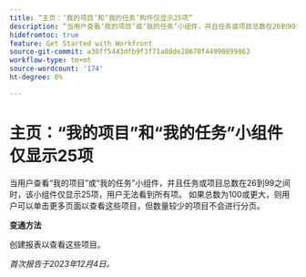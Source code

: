 ```yaml
---
title: “主页：‘我的项目’和‘我的任务’构件仅显示25项”
description: “当用户查看‘我的项目’或‘我的任务’小组件，并且任务或项目总数在26到99之间时，该小组件仅显示25项，用户无法看到所有项。 如果总数为100或更大，则用户可以单击更多页面以查看这些项目，但数量较少的项目不会进行分页。”
hidefromtoc: true
feature: Get Started with Workfront
source-git-commit: a30ff5443dfb9f3f71a08de28670f44990899863
workflow-type: tm+mt
source-wordcount: '174'
ht-degree: 0%

---
```



# 主页：“我的项目”和“我的任务”小组件仅显示25项

当用户查看“我的项目”或“我的任务”小组件，并且任务或项目总数在26到99之间时，该小组件仅显示25项，用户无法看到所有项。 如果总数为100或更大，则用户可以单击更多页面以查看这些项目，但数量较少的项目不会进行分页。

**变通方法**

创建报表以查看这些项目。

_首次报告于2023年12月4日。_
